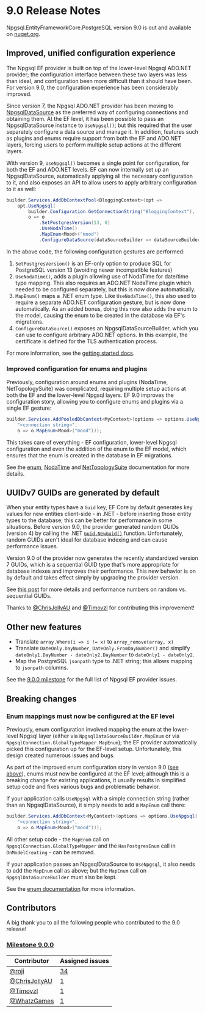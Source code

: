 # 9.0 Release Notes

Npgsql.EntityFrameworkCore.PostgreSQL version 9.0 is out and available on [nuget.org](https://www.nuget.org/packages/Npgsql.EntityFrameworkCore.PostgreSQL).

## Improved, unified configuration experience

The Npgsql EF provider is built on top of the lower-level Npgsql ADO.NET provider; the configuration interface between these two layers was less than ideal, and configuration been more difficult than it should have been. For version 9.0, the configuration experience has been considerably improved.

Since version 7, the Npgsql ADO.NET provider has been moving to [NpgsqlDataSource](../../Npgsql/basic-usage.md#data-source) as the preferred way of configuring connections and obtaining them. At the EF level, it has been possible to pass an NpgsqlDataSource instance to `UseNpgsql()`; but this required that the user separately configure a data source and manage it. In addition, features such as plugins and enums require support from both the EF and ADO.NET layers, forcing users to perform multiple setup actions at the different layers.

With version 9, `UseNpgsql()` becomes a single point for configuration, for both the EF and ADO.NET levels. EF can now internally set up an NpgsqlDataSource, automatically applying all the necessary configuration to it, and also exposes an API to allow users to apply arbitrary configuration to it as well:

```csharp
builder.Services.AddDbContextPool<BloggingContext>(opt =>
    opt.UseNpgsql(
        builder.Configuration.GetConnectionString("BloggingContext"),
        o => o
            .SetPostgresVersion(13, 0)
            .UseNodaTime()
            .MapEnum<Mood>("mood")
            .ConfigureDataSource(dataSourceBuilder => dataSourceBuilder.UseClientCertificate(certificate))));
```

In the above code, the following configuration gestures are performed:

1. `SetPostgresVersion()` is an EF-only option to produce SQL for PostgreSQL version 13 (avoiding newer incompatible features)
2. `UseNodaTime()`, adds a plugin allowing use of NodaTime for date/time type mapping. This also requires an ADO.NET NodaTime plugin which needed to be configured separately, but this is now done automatically.
3. `MapEnum()` maps a .NET enum type. Like `UseNodaTime()`, this also used to require a separate ADO.NET configuration gesture, but is now done automatically. As an added bonus, doing this now also adds the enum to the model, causing the enum to be created in the database via EF's migrations.
4. `ConfigureDataSource()` exposes an NpgsqlDataSourceBuilder, which you can use to configure arbitrary ADO.NET options. In this example, the certificate is defined for the TLS authentication process.

For more information, see the [getting started docs](../index.md).

### Improved configuration for enums and plugins

Previously, configuration around enums and plugins (NodaTime, NetTopologySuite) was complicated, requiring multiple setup actions at both the EF and the lower-level Npgsql layers. EF 9.0 improves the configuration story, allowing you to configure enums and plugins via a single EF gesture:

```csharp
builder.Services.AddPooledDbContext<MyContext>(options => options.UseNpgsql(
    "<connection string>",
    o => o.MapEnum<Mood>("mood")));
```

This takes care of everything - EF configuration, lower-level Npgsql configuration and even the addition of the enum to the EF model, which ensures that the enum is created in the database in EF migrations.

See the [enum](../mapping/enum.md), [NodaTime](../mapping/nodatime.md) and [NetTopologySuite](../mapping/nts.md) documentation for more details.

## UUIDv7 GUIDs are generated by default

When your entity types have a `Guid` key, EF Core by default generates key values for new entities client-side - in .NET - before inserting those entity types to the database; this can be better for performance in some situations. Before version 9.0, the provider generated random GUIDs (version 4) by calling the .NET [`Guid.NewGuid()`](https://learn.microsoft.com/en-us/dotnet/api/system.guid.newguid?view=net-8.0#system-guid-newguid) function. Unfortunately, random GUIDs aren't ideal for database indexing and can cause performance issues.

Version 9.0 of the provider now generates the recently standardized version 7 GUIDs, which is a sequential GUID type that's more appropriate for database indexes and improves their performance. This new behavior is on by default and takes effect simply by upgrading the provider version.

See [this post](https://www.cybertec-postgresql.com/en/unexpected-downsides-of-uuid-keys-in-postgresql) for more details and performance numbers on random vs. sequential GUIDs.

Thanks to [@ChrisJollyAU](https://github.com/ChrisJollyAU) and [@Timovzl](https://github.com/Timovzl) for contributing this improvement!

## Other new features

* Translate `array.Where(i => i != x)` to `array_remove(array, x)`
* Translate `DateOnly.DayNumber`, `DateOnly.FromDayNumber()` and simplify `dateOnly1.DayNumber - dateOnly2.DayNumber` to `dateOnly1 - dateOnly2`.
* Map the PostgreSQL `jsonpath` type to .NET string; this allows mapping to `jsonpath` columns.

See the [9.0.0 milestone](https://github.com/npgsql/efcore.pg/milestone/61?closed=1) for the full list of Npgsql EF provider issues.

## Breaking changes

### Enum mappings must now be configured at the EF level

Previously, enum configuration involved mapping the enum at the lower-level Npgsql layer (either via `NpgsqlDataSourceBuilder.MapEnum` or via `NpgsqlConnection.GlobalTypeMapper.MapEnum`); the EF provider automatically picked this configuration up for the EF-level setup. Unfortunately, this design created numerous issues and bugs.

As part of the improved enum configuration story in version 9.0 ([see above](#improved-configuration-for-enums-and-plugins)), enums must now be configured at the EF level; although this is a breaking change for existing applications, it usually results in simplified setup code and fixes various bugs and problematic behavior.

If your application calls `UseNpgsql` with a simple connection string (rather than an NpgsqlDataSource), it simply needs to add a `MapEnum` call there:

```csharp
builder.Services.AddDbContext<MyContext>(options => options.UseNpgsql(
    "<connection string>",
    o => o.MapEnum<Mood>("mood")));
```

All other setup code - the `MapEnum` call on `NpgsqlConnection.GlobalTypeMapper` and the `HasPostgresEnum` call in `OnModelCreating` - can be removed.

If your application passes an NpgsqlDataSource to `UseNpgsql`, it also needs to add the `MapEnum` call as above; but the `MapEnum` call on `NpgsqlDataSourceBuilder` must also be kept.

See the [enum documentation](../mapping/enum.md) for more information.

## Contributors

A big thank you to all the following people who contributed to the 9.0 release!

### [Milestone 9.0.0](https://github.com/npgsql/efcore.pg/milestone/61?closed=1)

Contributor                                      | Assigned issues
------------------------------------------------ | ------------------------------------------------------------------------------------------------------------------
[@roji](https://github.com/roji)                 | [34](https://github.com/Npgsql/efcore.pg/issues?q=is%3Aissue+milestone%3A9.0.0+is%3Aclosed+assignee%3Aroji)
[@ChrisJollyAU](https://github.com/ChrisJollyAU) | [1](https://github.com/Npgsql/efcore.pg/issues?q=is%3Aissue+milestone%3A9.0.0+is%3Aclosed+assignee%3AChrisJollyAU)
[@Timovzl](https://github.com/Timovzl)           | [1](https://github.com/Npgsql/efcore.pg/issues?q=is%3Aissue+milestone%3A9.0.0+is%3Aclosed+assignee%3ATimovzl)
[@WhatzGames](https://github.com/WhatzGames)     | [1](https://github.com/Npgsql/efcore.pg/issues?q=is%3Aissue+milestone%3A9.0.0+is%3Aclosed+assignee%3AWhatzGames)
